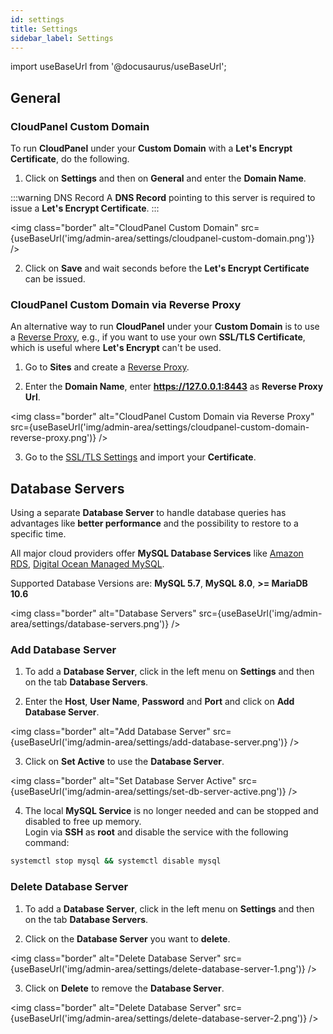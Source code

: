 ```yaml
---
id: settings
title: Settings
sidebar_label: Settings
---
```


import useBaseUrl from '@docusaurus/useBaseUrl';

## General

### CloudPanel Custom Domain

To run **CloudPanel** under your **Custom Domain** with a **Let's Encrypt Certificate**, do the following.

1. Click on **Settings** and then on **General** and enter the **Domain Name**.

:::warning DNS Record
A **DNS Record** pointing to this server is required to issue a **Let's Encrypt Certificate**.
:::

<img class="border" alt="CloudPanel Custom Domain" src={useBaseUrl('img/admin-area/settings/cloudpanel-custom-domain.png')} />

2. Click on **Save** and wait seconds before the **Let's Encrypt Certificate** can be issued.

### CloudPanel Custom Domain via Reverse Proxy

An alternative way to run **CloudPanel** under your **Custom Domain** is to use a [Reverse Proxy](../../frontend-area/add-site/#create-a-reverse-proxy), e.g.,
if you want to use your own **SSL/TLS Certificate**, which  is useful where **Let's Encrypt** can't be used.

1. Go to **Sites** and create a [Reverse Proxy](../../frontend-area/add-site/#create-a-reverse-proxy).

2. Enter the **Domain Name**, enter **https://127.0.0.1:8443** as **Reverse Proxy Url**.

<img class="border" alt="CloudPanel Custom Domain via Reverse Proxy" src={useBaseUrl('img/admin-area/settings/cloudpanel-custom-domain-reverse-proxy.png')} />

3. Go to the [SSL/TLS Settings](../../frontend-area/tls/#import-certificate) and import your **Certificate**.

## Database Servers

Using a separate **Database Server** to handle database queries has advantages like **better performance** and the possibility to restore to a specific time. 

All major cloud providers offer **MySQL Database Services** like [Amazon RDS](https://aws.amazon.com/rds/),
[Digital Ocean Managed MySQL](https://www.digitalocean.com/products/managed-databases-mysql/).

Supported Database Versions are: **MySQL 5.7**, **MySQL 8.0**, **>= MariaDB 10.6**

<img class="border" alt="Database Servers" src={useBaseUrl('img/admin-area/settings/database-servers.png')} />

### Add Database Server

1. To add a **Database Server**, click in the left menu on **Settings** and then on the tab **Database Servers**.

2. Enter the **Host**, **User Name**, **Password** and **Port** and click on **Add Database Server**.

<img class="border" alt="Add Database Server" src={useBaseUrl('img/admin-area/settings/add-database-server.png')} />

3. Click on **Set Active** to use the **Database Server**.

<img class="border" alt="Set Database Server Active" src={useBaseUrl('img/admin-area/settings/set-db-server-active.png')} />

4. The local **MySQL Service** is no longer needed and can be stopped and disabled to free up memory. <br />
Login via **SSH** as **root** and disable the service with the following command:

```bash
systemctl stop mysql && systemctl disable mysql
```

### Delete Database Server

1. To add a **Database Server**, click in the left menu on **Settings** and then on the tab **Database Servers**.

2. Click on the **Database Server** you want to **delete**.

<img class="border" alt="Delete Database Server" src={useBaseUrl('img/admin-area/settings/delete-database-server-1.png')} />

3. Click on **Delete** to remove the **Database Server**.

<img class="border" alt="Delete Database Server" src={useBaseUrl('img/admin-area/settings/delete-database-server-2.png')} />
